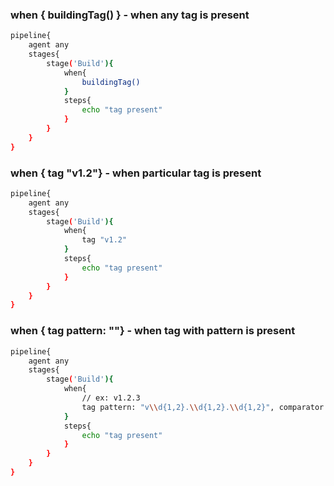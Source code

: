 ### when { buildingTag() } - when any tag is present
```bash
pipeline{
    agent any
    stages{
        stage('Build'){
            when{
                buildingTag()
            }
            steps{
                echo "tag present"
            }
        }
    }
}
```
### when { tag "v1.2"} - when particular tag is present
```bash
pipeline{
    agent any
    stages{
        stage('Build'){
            when{
                tag "v1.2"
            }
            steps{
                echo "tag present"
            }
        }
    }
}
```
### when { tag pattern: ""} - when tag with pattern is present
```bash
pipeline{
    agent any
    stages{
        stage('Build'){
            when{
                // ex: v1.2.3
                tag pattern: "v\\d{1,2}.\\d{1,2}.\\d{1,2}", comparator: "REGEXP"
            }
            steps{
                echo "tag present"
            }
        }
    }
}
```
